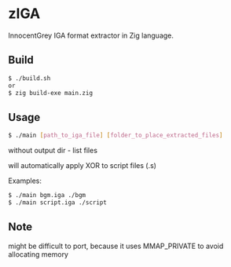 # zIGA

InnocentGrey IGA format extractor in Zig language.

## Build
```sh
$ ./build.sh
or 
$ zig build-exe main.zig
```

## Usage
```sh
$ ./main [path_to_iga_file] [folder_to_place_extracted_files]
```

without output dir - list files

will automatically apply XOR to script files (.s)

Examples:
```sh
$ ./main bgm.iga ./bgm
$ ./main script.iga ./script
```

## Note

might be difficult to port, because it uses MMAP_PRIVATE to avoid allocating memory